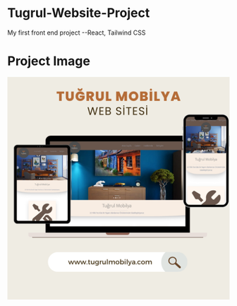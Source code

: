 # Tugrul-Website-Project
 My first front end project --React, Tailwind CSS

# **Project Image**
![Proje Resmi](project-image.png)
